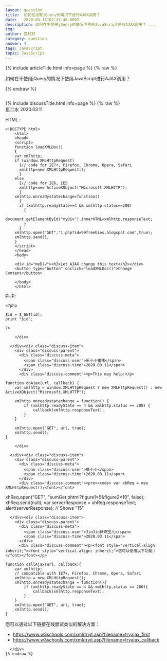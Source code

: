 ```yaml
---
layout: question
title:  如何在没有jQuery的情况下进行AJAX调用？
date:   2020-03-11T02:37:40.000Z
description: 如何在不使用jQuery的情况下使用JavaScript进行AJAX调用？ ...
img: 
author: 猿村村
category: question
answer: 4
tags: JavaScript
topic: JavaScript
---
```

<div class="article-root">
  <div class="article">
    {% include articleTitle.html info=page %}
    {% raw %}
    <div class="article-content"><p><font style="vertical-align: inherit;"><font style="vertical-align: inherit;">如何在不使用jQuery的情况下使用JavaScript进行AJAX调用？ </font></font></p></div>
    {% endraw %}
  </div>
  <p style="height: 0;width:0;overflow: hidden;"> 第552篇《如何在没有jQuery的情况下进行AJAX调用？》来自Winter(https://github.com/aiyld/aiyld.github.io)的站点</p>
  <div class="discuss-wrapper">
    {% include discussTitle.html info=page %}
    {% raw %}
    <div class="discuss-item">
        <div class="discuss-parent">
          <div class="discuss-meta">
            <span class="discuss-user">鱼二水</span>
            <span class="discuss-time">2020.03.11</span>
          </div>
          <div class="discuss-comment"><p>HTML :</p>

<pre><code>&lt;!DOCTYPE html&gt;<font></font>
    &lt;html&gt;<font></font>
    &lt;head&gt;<font></font>
    &lt;script&gt;<font></font>
    function loadXMLDoc()<font></font>
    {<font></font>
    var xmlhttp;<font></font>
    if (window.XMLHttpRequest)<font></font>
      {// code for IE7+, Firefox, Chrome, Opera, Safari<font></font>
      xmlhttp=new XMLHttpRequest();<font></font>
      }<font></font>
    else<font></font>
      {// code for IE6, IE5<font></font>
      xmlhttp=new ActiveXObject("Microsoft.XMLHTTP");<font></font>
      }<font></font>
    xmlhttp.onreadystatechange=function()<font></font>
      {<font></font>
      if (xmlhttp.readyState==4 &amp;&amp; xmlhttp.status==200)<font></font>
        {<font></font>
        document.getElementById("myDiv").innerHTML=xmlhttp.responseText;<font></font>
        }<font></font>
      }<font></font>
    xmlhttp.open("GET","1.php?id=99freebies.blogspot.com",true);<font></font>
    xmlhttp.send();<font></font>
    }<font></font>
    &lt;/script&gt;<font></font>
    &lt;/head&gt;<font></font>
    &lt;body&gt;<font></font>
<font></font>
    &lt;div id="myDiv"&gt;&lt;h2&gt;Let AJAX change this text&lt;/h2&gt;&lt;/div&gt;<font></font>
    &lt;button type="button" onclick="loadXMLDoc()"&gt;Change Content&lt;/button&gt;<font></font>
<font></font>
    &lt;/body&gt;<font></font>
    &lt;/html&gt;<font></font>
</code></pre>

<p>PHP:</p>

<pre><code>&lt;?php<font></font>
<font></font>
$id = $_GET[id];<font></font>
print "$id";<font></font>
<font></font>
?&gt;<font></font>
</code></pre></div>
        </div>
        
      </div><div class="discuss-item">
        <div class="discuss-parent">
          <div class="discuss-meta">
            <span class="discuss-user">乐小小猪猪</span>
            <span class="discuss-time">2020.03.11</span>
          </div>
          <div class="discuss-comment"><p>This may help:</p>

<pre><code>function doAjax(url, callback) {<font></font>
    var xmlhttp = window.XMLHttpRequest ? new XMLHttpRequest() : new ActiveXObject("Microsoft.XMLHTTP");<font></font>
<font></font>
    xmlhttp.onreadystatechange = function() {<font></font>
        if (xmlhttp.readyState == 4 &amp;&amp; xmlhttp.status == 200) {<font></font>
            callback(xmlhttp.responseText);<font></font>
        }<font></font>
    }<font></font>
<font></font>
    xmlhttp.open("GET", url, true);<font></font>
    xmlhttp.send();<font></font>
}<font></font>
</code></pre></div>
        </div>
        
      </div><div class="discuss-item">
        <div class="discuss-parent">
          <div class="discuss-meta">
            <span class="discuss-user">猿小小</span>
            <span class="discuss-time">2020.03.11</span>
          </div>
          <div class="discuss-comment"><pre><code> var xhReq = new XMLHttpRequest();<font></font>
 xhReq.open("GET", "sumGet.phtml?figure1=5&amp;figure2=10", false);<font></font>
 xhReq.send(null);<font></font>
 var serverResponse = xhReq.responseText;<font></font>
 alert(serverResponse); // Shows "15"<font></font>
</code></pre></div>
        </div>
        
      </div><div class="discuss-item">
        <div class="discuss-parent">
          <div class="discuss-meta">
            <span class="discuss-user">JinJin神奇宝儿</span>
            <span class="discuss-time">2020.03.11</span>
          </div>
          <div class="discuss-comment"><p><font style="vertical-align: inherit;"><font style="vertical-align: inherit;">您可以使用以下功能：</font></font></p>

<pre><code>function callAjax(url, callback){<font></font>
    var xmlhttp;<font></font>
    // compatible with IE7+, Firefox, Chrome, Opera, Safari<font></font>
    xmlhttp = new XMLHttpRequest();<font></font>
    xmlhttp.onreadystatechange = function(){<font></font>
        if (xmlhttp.readyState == 4 &amp;&amp; xmlhttp.status == 200){<font></font>
            callback(xmlhttp.responseText);<font></font>
        }<font></font>
    }<font></font>
    xmlhttp.open("GET", url, true);<font></font>
    xmlhttp.send();<font></font>
}<font></font>
</code></pre>

<p><font style="vertical-align: inherit;"><font style="vertical-align: inherit;">您可以通过以下链接在线尝试类似的解决方案：</font></font></p>

<ul>
<li><a href="https://www.w3schools.com/xml/tryit.asp?filename=tryajax_first" rel="noreferrer"><font style="vertical-align: inherit;"><font style="vertical-align: inherit;">https://www.w3schools.com/xml/tryit.asp?filename=tryajax_first</font></font></a></li>
<li><a href="https://www.w3schools.com/xml/tryit.asp?filename=tryajax_callback" rel="noreferrer"><font style="vertical-align: inherit;"><font style="vertical-align: inherit;">https://www.w3schools.com/xml/tryit.asp?filename=tryajax_callback</font></font></a></li>
</ul></div>
        </div>
        
      </div>
    {% endraw %}
  </div>
<div>
